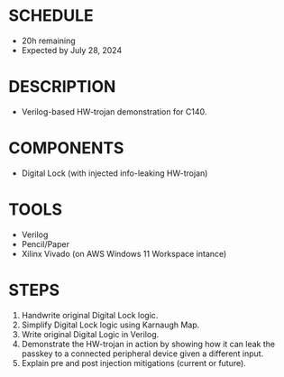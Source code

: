 # SCHEDULE 
* 20h remaining
* Expected by July 28, 2024
  
# DESCRIPTION
* Verilog-based HW-trojan demonstration for C140. 

# COMPONENTS
* Digital Lock (with injected info-leaking HW-trojan)

# TOOLS
* Verilog
* Pencil/Paper
* Xilinx Vivado (on AWS Windows 11 Workspace intance)

# STEPS
1. Handwrite original Digital Lock logic. 
2. Simplify Digital Lock logic using Karnaugh Map. 
3. Write original Digital Logic in Verilog. 
4. Demonstrate the HW-trojan in action by showing how it can leak the passkey to a connected peripheral device given a different input.
5. Explain pre and post injection mitigations (current or future). 
